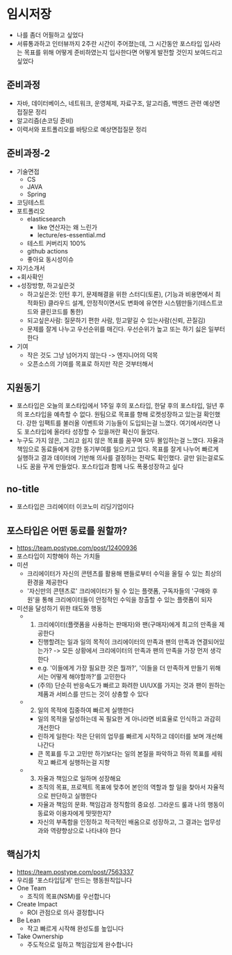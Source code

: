 # 임시저장

- 나를 좀더 어필하고 싶었다
- 서류통과하고 인터뷰까지 2주란 시간이 주어졌는데,
  그 시간동안 포스타입 입사라는 목표를 위해 어떻게 준비하였는지
  입사한다면 어떻게 발전할 것인지 보여드리고 싶었다

## 준비과정

- 자바, 데이터베이스, 네트워크, 운영체제, 자료구조, 알고리즘, 백엔드 관련 예상면접질문 정리
- 알고리즘(손코딩 준비)
- 이력서와 포트폴리오를 바탕으로 예상면접질문 정리

## 준비과정-2

- 기술면접
  - CS
  - JAVA
  - Spring
- 코딩테스트
- 포트폴리오
  - elasticsearch
    - like 연산자는 왜 느린가
    - lecture/es-essential.md
  - 테스트 커버리지 100%
  - github actions
  - 좋아요 동시성이슈
- 자기소개서
- +회사확인
- +성장방향, 하고싶은것
  - 하고싶은것: 인턴 후기, 문제해결을 위한 스터디(토론), (기능과 비용면에서 최적화된) 클라우드 설계, 안정적이면서도 변화에 유연한 시스템만들기(테스트코드와 클린코드를 통한)
  - 되고싶은사람: 질문하기 편한 사람, 믿고맡길 수 있는사람(신뢰, 끈질김)
  - 문제를 잘게 나누고 우선순위를 매긴다. 우선순위가 높고 또는 하기 싫은 일부터 한다
- 기여
  - 작은 것도 그냥 넘어가지 않는다 -> 엔지니어의 덕목
  - 오픈소스의 기여를 목표로 하지만 작은 것부터해서

## 지원동기

- 포스타입은 오늘의 포스타입에서 1주일 후의 포스타입, 한달 후의 포스타입, 일년 후의 포스타입을 예측할 수 없다.
  원팀으로 목표를 향해 로켓성장하고 있는걸 확인했다. 강한 임팩트를 불러올 이벤트와 기능들이 도입되는걸 느꼈다.
  여기에서라면 나도 포스타입에 올라타 성장할 수 있을꺼란 확신이 들었다.
- 누구도 가지 않은, 그리고 쉽지 않은 목표를 꿈꾸며 모두 몰입하는걸 느꼈다. 자율과 책임으로 동료들에게 강한 동기부여를 일으키고 있다. 목표를 잘게 나누어 빠르게 실행하고 결과 데이터에 기반해 의사를 결정하는 전략도 확인했다. 글만 읽는걸로도 나도 꿈을 꾸게 만들었다. 포스타입과 함께 나도 폭풍성장하고 싶다

## no-title

- 포스타입은 크리에이터 이코노미 리딩기업이다

## 포스타입은 어떤 동료를 원할까?

- <https://team.postype.com/post/12400936>
- 포스타입이 지향해야 하는 가치들
- 미션
  - 크리에이터가 자신의 콘텐츠를 활용해 팬들로부터 수익을 올릴 수 있는 최상의 환경을 제공한다
  - '자신만의 콘텐츠로' 크리에이터가 될 수 있는 플랫폼, 구독자들의 '구매와 후원'을 통해 크리에이터들이 안정적인 수익을 창출할 수 있는 플랫폼이 되자
- 미션을 달성하기 위한 태도와 행동
  - 1. 크리에이터(플랫폼을 사용하는 판매자)와 팬(구매자)에게 최고의 만족을 제공한다
    - 진행할려는 일과 일의 목적이 크리에이터의 만족과 팬의 만족과 연결되어있는가? -> 모든 상황에서 크리에이터의 만족과 팬의 만족을 가장 먼저 생각한다
    - e.g. '이들에게 가장 필요한 것은 뭘까?', '이들을 더 만족하게 만들기 위해서는 어떻게 해야할까?'를 고민한다
    - (주의) 단순히 반응속도가 빠르고 화려한 UI/UX를 가지는 것과 팬이 원하는 제품과 서비스를 만드는 것이 상충할 수 있다
  - 2. 일의 목적에 집중하여 빠르게 실행한다
    - 일의 목적을 달성하는데 꼭 필요한 게 아니라면 비효율로 인식하고 과감히 개선한다
    - 린하게 일한다: 작은 단위의 업무를 빠르게 시작하고 데이터를 보며 개선해나간다
    - 큰 목표를 두고 고민만 하기보다는 일의 본질을 파악하고 하위 목표를 세워 작고 빠르게 실행하는걸 지향
  - 3. 자율과 책임으로 일하며 성장해요
    - 조직의 목표, 프로젝트 목표에 맞추어 본인의 역할과 할 일을 찾아서 자율적으로 판단하고 실행한다
    - 자율과 책임의 문화. 책임감과 정직함의 중요성. 그라운드 룰과 나의 행동이 동료와 이용자에게 떳떳한지?
    - 자신의 부족함을 인정하고 적극적인 배움으로 성장하고, 그 결과는 업무성과와 역량향상으로 나타내야 한다

## 핵심가치

- <https://team.postype.com/post/7563337>
- 우리를 '포스타입답게' 만드는 행동원칙입니다
- One Team
  - 조직의 목표(NSM)를 우선합니다
- Create Impact
  - ROI 관점으로 의사 결정합니다
- Be Lean
  - 작고 빠르게 시작해 완성도를 높입니다
- Take Ownership
  - 주도적으로 일하고 책임감있게 완수합니다
